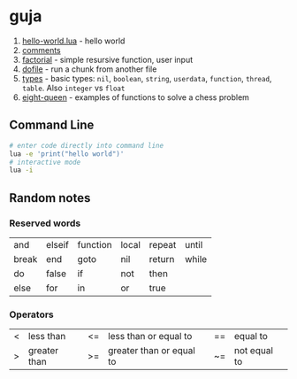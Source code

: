 # guja

1. [hello-world.lua](https://github.com/herereadthis/guja/blob/main/hello-world.lua) - hello world
1. [comments](https://github.com/herereadthis/guja/blob/main/comments.lua)
1. [factorial](https://github.com/herereadthis/guja/blob/main/factorial.lua) - simple resursive function, user input
1. [dofile](https://github.com/herereadthis/guja/blob/main/dofile.lua) - run a chunk from another file
1. [types](https://github.com/herereadthis/guja/blob/main/types.lua) - basic types: `nil`, `boolean`, `string`, `userdata`, `function`, `thread`, `table`. Also `integer` vs `float`
1. [eight-queen](https://github.com/herereadthis/guja/blob/main/eight-queen.lua) - examples of functions to solve a chess problem

## Command Line

```bash
# enter code directly into command line
lua -e 'print("hello world")'
# interactive mode
lua -i
```

## Random notes

### Reserved words

<table>
  <tr>
    <td>and</td><td>elseif</td><td>function</td>
    <td>local</td><td>repeat</td><td>until</td>
  </tr>
  <tr>
    <td>break</td><td>end</td><td>goto</td>
    <td>nil</td><td>return</td><td>while</td>
  </tr>
  <tr>
    <td>do</td><td>false</td><td>if</td>
    <td>not</td><td>then</td><td></td>
  </tr>
  <tr>
    <td>else</td><td>for</td><td>in</td>
    <td>or</td><td>true</td><td></td>
  </tr>
</table>

### Operators

<table>
  <tr>
    <td><</td><td>less than</td><td><=</td><td>less than or equal to</td><td>==</td><td>equal to</td>
  </tr>
  <tr>
    <td>></td><td>greater than</td><td>>=</td><td>greater than or equal to</td><td>~=</td><td>not equal to</td>
  </tr>
</table>

